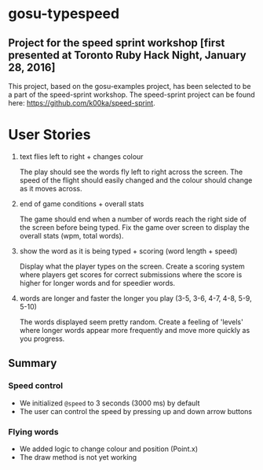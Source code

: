 # gosu-typespeed
## Project for the speed sprint workshop [first presented at Toronto Ruby Hack Night, January 28, 2016]

This project, based on the gosu-examples project, has been selected to be a part of the speed-sprint workshop.
The speed-sprint project can be found here: https://github.com/k00ka/speed-sprint.

# User Stories
1. text flies left to right + changes colour

	The play should see the words fly left to right across the screen. The speed of the flight should easily changed and the colour should change as it moves across.
2. end of game conditions + overall stats

	The game should end when a number of words reach the right side of the screen before being typed. Fix the game over screen to display the overall stats (wpm, total words).
3. show the word as it is being typed + scoring (word length + speed)

	Display what the player types on the screen. Create a scoring system where players get scores for correct submissions where the score is higher for longer words and for speedier words.
4. words are longer and faster the longer you play (3-5, 3-6, 4-7, 4-8, 5-9, 5-10)

	The words displayed seem pretty random. Create a feeling of 'levels' where longer words appear more frequently and move more quickly as you progress.

## Summary

### Speed control

* We initialized `@speed` to 3 seconds (3000 ms) by default
* The user can control the speed by pressing up and down arrow buttons

### Flying words

* We added logic to change colour and position (Point.x)
* The draw method is not yet working

